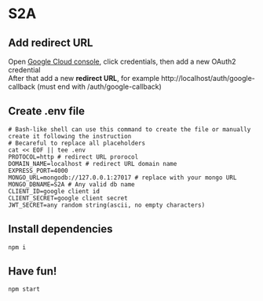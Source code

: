 # S2A

## Add redirect URL
Open [Google Cloud console](https://console.cloud.google.com/welcome), click credentials, then add a new OAuth2 credential  
After that add a new **redirect URL**, for example http://localhost/auth/google-callback (must end with /auth/google-callback)


## Create .env file
```
# Bash-like shell can use this command to create the file or manually create it following the instruction
# Becareful to replace all placeholders
cat << EOF || tee .env
PROTOCOL=http # redirect URL prorocol
DOMAIN_NAME=localhost # redirect URL domain name
EXPRESS_PORT=4000
MONGO_URL=mongodb://127.0.0.1:27017 # replace with your mongo URL
MONGO_DBNAME=S2A # Any valid db name
CLIENT_ID=google client id
CLIENT_SECRET=google client secret
JWT_SECRET=any random string(ascii, no empty characters)
```

## Install dependencies
```
npm i
```

## Have fun!
```
npm start
```